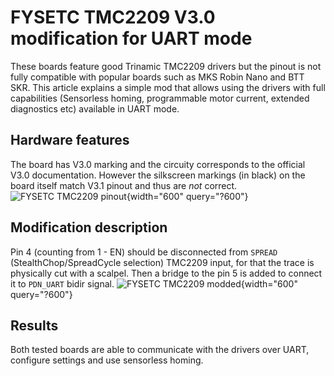 # FYSETC TMC2209 V3.0 modification for UART mode

These boards feature good Trinamic TMC2209 drivers but the pinout is not
fully compatible with popular boards such as MKS Robin Nano and BTT SKR.
This article explains a simple mod that allows using the drivers with
full capabilities (Sensorless homing, programmable motor current,
extended diagnostics etc) available in UART mode.

## Hardware features

The board has V3.0 marking and the circuity corresponds to the official
V3.0 documentation. However the silkscreen markings (in black) on the
board itself match V3.1 pinout and thus are *not* correct. ![FYSETC
TMC2209
pinout](/tamiwiki/projects/projects/fysetc-2209-v3.0-notes.png){width="600"
query="?600"}

## Modification description

Pin 4 (counting from 1 - EN) should be disconnected from `SPREAD`
(StealthChop/SpreadCycle selection) TMC2209 input, for that the trace is
physically cut with a scalpel. Then a bridge to the pin 5 is added to
connect it to `PDN_UART` bidir signal. ![FYSETC TMC2209
modded](/tamiwiki/projects/projects/fysetc-2209-modded.jpg){width="600"
query="?600"}

## Results

Both tested boards are able to communicate with the drivers over UART,
configure settings and use sensorless homing.
